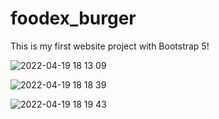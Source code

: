 # foodex_burger
This is my first website project with Bootstrap 5!

![2022-04-19 18 13 09](https://user-images.githubusercontent.com/83334765/164037257-41d0b412-c158-4e9f-8074-bf17c39e54a2.gif)

![2022-04-19 18 18 39](https://user-images.githubusercontent.com/83334765/164038272-dc1ef0e4-e29c-4668-bc78-b893dc9907ff.gif)

![2022-04-19 18 19 43](https://user-images.githubusercontent.com/83334765/164038294-65410865-9c58-4ab3-a32d-de8dfc82f26d.gif)

